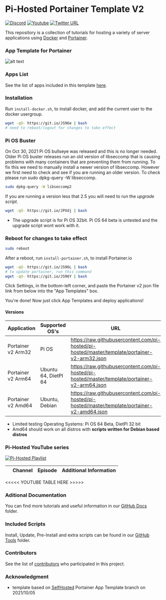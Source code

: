 # Pi-Hosted Portainer Template V2

[![Discord](https://img.shields.io/discord/316245914987528193?logo=discord)](https://discord.com/invite/v8dAnFV) [![Youtube](https://img.shields.io/badge/YouTube-FF0000?style=flat-square&logo=youtube&logoColor=white)](https://www.youtube.com/channel/UCrjKdwxaQMSV_NDywgKXVmw) [![Twitter URL](https://img.shields.io/twitter/follow/novaspirittech?style=flat-square&logo=twitter)](https://twitter.com/novaspirittech)

This repository is a collection of tutorials for hosting a variety of server applications using [Docker](https://www.docker.com/) and [Portainer](https://github.com/portainer/portainer).

### App Template for Portainer
![alt text](https://github.com/pi-hosted/pi-hosted/blob/master/apptemplate.png?raw=true)

### Apps List

See the list of apps included in this template [here](AppList.md).

### Installation
Run `install-docker.sh`, to install docker, and add the current user to the docker usergroup.

```sh
wget -qO- https://git.io/JS96e | bash
# need to reboot/logout for changes to take effect
```

### Pi OS Buster  
On Oct 30, 2021 Pi OS bullseye was released and this is no longer needed.  Older Pi OS buster releases run an old version of libseccomp that is causing problems with many containers that are preventing them from running.  To fix this we need to manually install a newer version of libseccomp.  However we first need to check and see if you are running an older version.  To check please run sudo dpkg-query -W libseccomp.

```sh
sudo dpkg-query -W libseccomp2
```

If you are running a version less that 2.5 you will need to run the *upgrade script*.

```sh
wget -qO- https://git.io/JPXdj | bash
```

* The upgrade script is for Pi OS 32bit.  Pi OS 64 beta is untested and the upgrade script wont work with it.

### Reboot for changes to take effect

```sh
sudo reboot
```

After a reboot, run `install-portainer.sh`, to install Portainer.io

```sh
wget -qO- https://git.io/JS96L | bash
# to update portainer, run this command
wget -qO- https://git.io/JS96Y | bash
```

Click Settings, in the bottom-left corner, and paste the Portainer v2 json file link from below into the "App Templates" box.

You're done! Now just click App Templates and deploy applications!

#### Versions

| Application  | Supported OS's | URL |
| ------------- | ------------- | ------------- |
| Portainer v2 Arm32 | Pi OS | https://raw.githubusercontent.com/pi-hosted/pi-hosted/master/template/portainer-v2-arm32.json |
| Portainer v2 Arm64 | Ubuntu 64, DietPI 64 | https://raw.githubusercontent.com/pi-hosted/pi-hosted/master/template/portainer-v2-arm64.json |
| Portainer v2 Amd64 | Ubuntu, Debian | https://raw.githubusercontent.com/pi-hosted/pi-hosted/master/template/portainer-v2-amd64.json |

* Limited testing Operating Systems: Pi OS 64 Beta, DietPI 32 bit
* Amd64 should work on all distros with **scripts written for Debian based distros**

### Pi-Hosted YouTube series

[![Pi-Hosted Playlist](https://i.ytimg.com/vi/cO2-gQ09Jj0/hqdefault.jpg?sqp=-oaymwEXCNACELwBSFryq4qpAwkIARUAAIhCGAE=&rs=AOn4CLAfgdX8HlHas2CddSmgwJzergnTzQ)](https://www.youtube.com/watch?v=cO2-gQ09Jj0&list=PL846hFPMqg3jwkxcScD1xw2bKXrJVvarc)


|     | Channel | Episode | Additional Information |
|:---:|:-------:|---------|------------------------|
<<<<< YOUTUBE TABLE HERE >>>>>

### Aditional Documentation

You can find more tutorials and useful information in our [GitHub Docs](DocumentList.md) folder.

### Included Scripts

Install, Update, Pre-Install and extra scripts can be found in our [GitHub Tools](../tools) folder.

### Contributors

See the list of [contributors](https://github.com/pi-hosted/pi-hosted/graphs/contributors) who participated in this project.

### Acknowledgment

* template based on [SelfHosted](https://github.com/SelfhostedPro/selfhosted_templates) Portainer App Template branch on 2021/10/05
